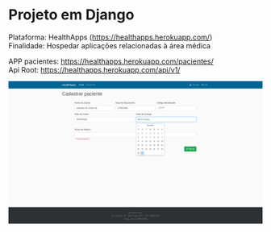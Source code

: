 
# Projeto em Django

Plataforma: HealthApps (https://healthapps.herokuapp.com/)  
Finalidade: Hospedar aplicações relacionadas à área médica  

APP pacientes: https://healthapps.herokuapp.com/pacientes/  
Api Root: https://healthapps.herokuapp.com/api/v1/  

![patient_form](https://github.com/clebiano/Django-projects/blob/master/statics/images/patient_form.png)
